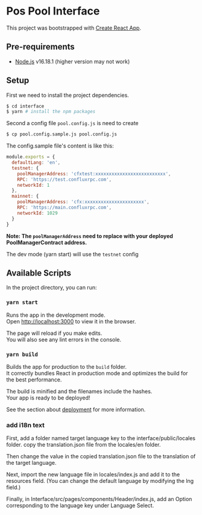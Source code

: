 # Pos Pool Interface

This project was bootstrapped with [Create React App](https://github.com/facebook/create-react-app).

## Pre-requirements

- [Node.js](https://nodejs.org/en/) v16.18.1 (higher version may not work)

## Setup

First we need to install the project dependencies.

```sh
$ cd interface
$ yarn # install the npm packages
```

Second a config file `pool.config.js` is need to create

```sh
$ cp pool.config.sample.js pool.config.js
```

The config.sample file's content is like this:

```js
module.exports = {
  defaultLang: 'en',
  testnet: {
    poolManagerAddress: 'cfxtest:xxxxxxxxxxxxxxxxxxxxxxxxxx',
    RPC: 'https://test.confluxrpc.com',
    networkId: 1
  },
  mainnet: {
    poolManagerAddress: 'cfx:xxxxxxxxxxxxxxxxxxxxxx',
    RPC: 'https://main.confluxrpc.com',
    networkId: 1029
  }
}
```

**Note: The `poolManagerAddress` need to replace with your deployed PoolManagerContract address.**

The dev mode (yarn start) will use the `testnet` config

## Available Scripts

In the project directory, you can run:

### `yarn start`

Runs the app in the development mode.\
Open [http://localhost:3000](http://localhost:3000) to view it in the browser.

The page will reload if you make edits.\
You will also see any lint errors in the console.

### `yarn build`

Builds the app for production to the `build` folder.\
It correctly bundles React in production mode and optimizes the build for the best performance.

The build is minified and the filenames include the hashes.\
Your app is ready to be deployed!

See the section about [deployment](https://facebook.github.io/create-react-app/docs/deployment) for more information.

### add i18n text

First, add a folder named target language key to the interface/public/locales folder.
copy the translation.json file from the locales/en folder.

Then change the value in the copied translation.json file to the translation of the target language.

Next, import the new language file in locales/index.js and add it to the resources field.
(You can change the default language by modifying the lng field.)

Finally, in Interface/src/pages/components/Header/index.js, add an Option corresponding to the language key under Language Select.